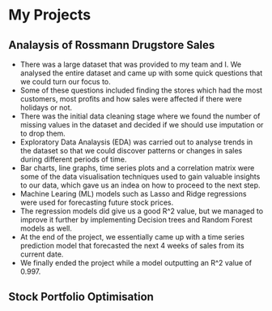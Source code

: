 # My Projects

## Analaysis of Rossmann Drugstore Sales
- There was a large dataset that was provided to my team and I. We analysed the entire dataset and came up with some quick questions that we could turn our focus to.
- Some of these questions included finding the stores which had the most customers, most profits and how sales were affected if there were holidays or not. 
- There was the initial data cleaning stage where we found the number of missing values in the dataset and decided if we should use imputation or to drop them.
- Exploratory Data Analaysis (EDA) was carried out to analyse trends in the dataset so that we could discover patterns or changes in sales during different periods of time.
- Bar charts, line graphs, time series plots and a correlation matrix were some of the data visualisation techniques used to gain valuable insights to our data, which gave us an indea on how to proceed to the next step.
- Machine Learing (ML) models such as Lasso and Ridge regressions were used for forecasting future stock prices.
- The regression models did give us a good R^2 value, but we managed to improve it further by implementing Decision trees and Random Forest models as well.
- At the end of the project, we essentially came up with a time series prediction model that forecasted the next 4 weeks of sales from its current date.
- We finally ended the project while a model outputting an R^2 value of 0.997.

## Stock Portfolio Optimisation
